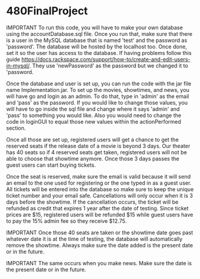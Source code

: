 # 480FinalProject

IMPORTANT
To run this code, you will have to make your own database using the accountDatabase.sql file. Once you run that, make sure that there is a user in the MySQL database that is named 'test' and the password as 'password'. The database will be hosted by the localhost too. Once done, set it so the user has access to the database. If having problems follow this guide https://docs.rackspace.com/support/how-to/create-and-edit-users-in-mysql/. They use 'newPassword' as the password but we changed it to 'password. 

Once the database and user is set up, you can run the code with the jar file name Implementation.jar. To set up the movies, showtimes, and news, you will have go and login as an admin. To do that, type in 'admin' as the email and 'pass' as the password. If you would like to change those values, you will have to go inside the sql file and change where it says 'admin' and 'pass' to something you would like. Also you would need to change the code in loginGUI to equal those new values within the actionPerformed section. 

Once all those are set up, registered users will get a chance to get the reserved seats if the release date of a movie is beyond 3 days. Our theater has 40 seats so if 4 reserved seats get taken, registered users will not be able to choose that showtime anymore. Once those 3 days passes the guest users can start buying tickets. 

Once the seat is reserved, make sure the email is valid because it will send an email to the one used for registering or the one typed in as a guest user. All tickets will be entered into the database so make sure to keep the unique ticket number and your email safe. Cancellations will only occur when it is 3 days before the showtime. If the cancellation occurs, the ticket will be refunded as credit that expires 1 year after the date of testing. Since ticket prices are $15, registered users will be refunded $15 while guest users have to pay the 15% admin fee so they receive $12.75.

IMPORTANT
Once those 40 seats are taken or the showtime date goes past whatever date it is at the time of testing, the database will automatically remove the showtime. Always make sure the date added is the present date or in the future.

IMPORTANT
The same occurs when you make news. Make sure the date is the present date or in the future.
